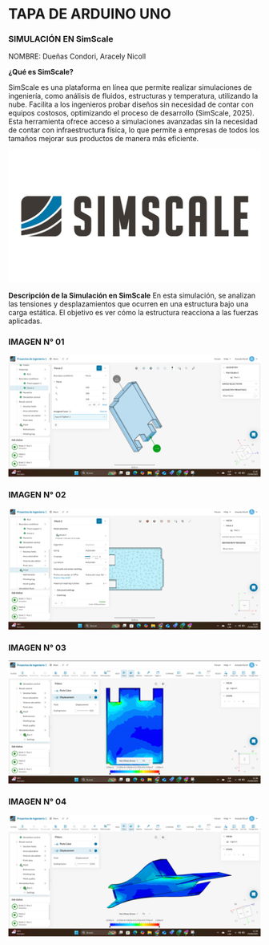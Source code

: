 # TAPA DE ARDUINO UNO
### SIMULACIÓN EN SimScale
NOMBRE: Dueñas Condori, Aracely Nicoll

**¿Qué es SimScale?**

SimScale es una plataforma en línea que permite realizar simulaciones de ingeniería, como análisis de fluidos, estructuras y temperatura, utilizando la nube. Facilita a los ingenieros probar diseños sin necesidad de contar con equipos costosos, optimizando el proceso de desarrollo (SimScale, 2025). Esta herramienta ofrece acceso a simulaciones avanzadas sin la necesidad de contar con infraestructura física, lo que permite a empresas de todos los tamaños mejorar sus productos de manera más eficiente.

![Logo](/Imagenes/simscale.jpg)

**Descripción de la Simulación en SimScale**
En esta simulación, se analizan las tensiones y desplazamientos que ocurren en una estructura bajo una carga estática. El objetivo es ver cómo la estructura reacciona a las fuerzas aplicadas.

### **IMAGEN N° 01**
![Logo](/Imagenes/ARA_4.png)

### **IMAGEN N° 02**
![Logo](/Imagenes/ARA_1.png)

### **IMAGEN N° 03**
![Logo](/Imagenes/ARA_2.png)

### **IMAGEN N° 04**
![Logo](/Imagenes/ARA_3.png)
